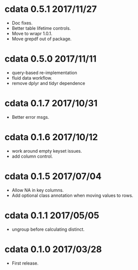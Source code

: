 
# cdata 0.5.1 2017/11/27

 * Doc fixes.
 * Better table lifetime controls.
 * Move to wrapr 1.0.1.
 * Move grepdf out of package.

# cdata 0.5.0 2017/11/11

 * query-based re-implementation
 * fluid data workflow.
 * remove dplyr and tidyr dependence
 
# cdata 0.1.7 2017/10/31

 * Better error msgs.

# cdata 0.1.6 2017/10/12

 * work around empty keyset issues.
 * add column control.

# cdata 0.1.5 2017/07/04

 * Allow NA in key columns.
 * Add optional class annotation when moving values to rows.

# cdata 0.1.1 2017/05/05

 * ungroup before calculating distinct.

# cdata 0.1.0 2017/03/28

 * First release.
